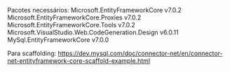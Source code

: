 ﻿Pacotes necessários:
Microsoft.EntityFrameworkCore v7.0.2
Microsoft.EntityFrameworkCore.Proxies v7.0.2
Microsoft.EntityFrameworkCore.Tools v7.0.2
Microsoft.VisualStudio.Web.CodeGeneration.Design v6.0.11
MySql.EntityFrameworkCore v7.0.0

Para scaffolding:
https://dev.mysql.com/doc/connector-net/en/connector-net-entityframework-core-scaffold-example.html